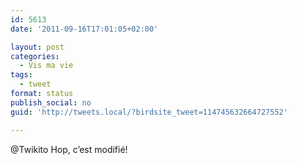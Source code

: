 ```yaml
---
id: 5613
date: '2011-09-16T17:01:05+02:00'

layout: post
categories:
  - Vis ma vie
tags:
  - tweet
format: status
publish_social: no
guid: 'http://tweets.local/?birdsite_tweet=114745632664727552'

---
```


@Twikito Hop, c’est modifié!